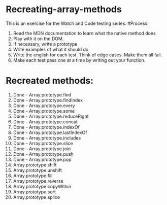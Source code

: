 # Recreating-array-methods
This is an exercise for the Watch and Code testing series. 
#Process:
1. Read the MDN documentation to learn what the native method does
2. Play with it on the DOM. 
3. If necessary, write a prototype
4. Write examples of what it should do
5. Write the english for each test. Think of edge cases. Make them all fail. 
6. Make each test pass one at a time by writing out your function.

# Recreated methods:
1. Done - Array.prototype.find
2. Done - Array.prototype.findIndex
3. Done - Array.prototype.every
4. Done - Array.prototype.some
5. Done - Array.prototype.reduceRight
6. Done - Array.prototype.concat
7. Done - Array.prototype.indexOf
8. Done - Array.prototype.lastIndexOf
9. Done - Array.prototype.includes
10. Done - Array.prototype.slice
11. Done - Array.prototype.join
12. Done - Array.prototype.push
13. Done - Array.prototype.pop
14. Array.prototype.shift
15. Array.prototype.unshift
16. Array.prototype.fill
17. Array.prototype.reverse
18. Array.prototype.copyWithin
19. Array.prototype.sort
20. Array.prototype.splice